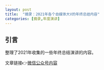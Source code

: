 ```yaml
---
layout: post
title:  "摘录：2021年各个自媒体大V的年终总结内容"
categories: [摘录,年度演讲]
---
```


## 引言

整理了2021年收集的一些年终总结演讲的内容。

文章链接👉[微信公众号内容](https://mp.weixin.qq.com/s?__biz=MzkxMzI5NzIwNQ==&mid=2247483972&idx=1&sn=cd6919bc28a2e77e5a46a238a4296b69&chksm=c17e981ef6091108e41393f5214d9de7135fd1fd386f45660ce34adc0e80e039860121873e5d&token=807558937&lang=zh_CN#rd)

